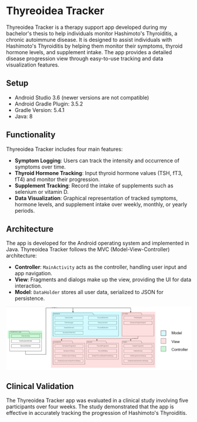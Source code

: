 # Thyreoidea Tracker
Thyreoidea Tracker is a therapy support app developed during my bachelor's thesis to help individuals monitor Hashimoto's Thyroiditis, a chronic autoimmune disease. It is designed to assist individuals with Hashimoto's Thyroiditis by helping them monitor their symptoms, thyroid hormone levels, and supplement intake. The app provides a detailed disease progression view through easy-to-use tracking and data visualization features.

## Setup

- Android Studio 3.6 (newer versions are not compatible)
- Android Gradle Plugin: 3.5.2
- Gradle Version: 5.4.1
- Java: 8

## Functionality

Thyreoidea Tracker includes four main features:
- **Symptom Logging**: Users can track the intensity and occurrence of symptoms over time.
- **Thyroid Hormone Tracking**: Input thyroid hormone values (TSH, fT3, fT4) and monitor their progression.
- **Supplement Tracking**: Record the intake of supplements such as selenium or vitamin D.
- **Data Visualization**: Graphical representation of tracked symptoms, hormone levels, and supplement intake over weekly, monthly, or yearly periods.

## Architecture

The app is developed for the Android operating system and implemented in Java. 
Thyreoidea Tracker follows the MVC (Model-View-Controller) architecture:
- **Controller**: `MainActivity` acts as the controller, handling user input and app navigation.
- **View**: Fragments and dialogs make up the view, providing the UI for data interaction.
- **Model**: `DataHolder` stores all user data, serialized to JSON for persistence.

![App Architecture Diagram](https://github.com/BenjaminStahr/hashimoto_app_2020/blob/images/hashimoto_app_architecture.png)

## Clinical Validation

The Thyreoidea Tracker app was evaluated in a clinical study involving five participants over four weeks. The study demonstrated that the app is effective in accurately tracking the progression of Hashimoto's Thyroiditis.
